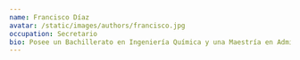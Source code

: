 ```yaml
---
name: Francisco Díaz
avatar: /static/images/authors/francisco.jpg
occupation: Secretario
bio: Posee un Bachillerato en Ingeniería Química y una Maestría en Administración de Empresas. Cuenta con diez años de experiencia laboral en la Industria Farmacéutica en roles científicos y de liderato. Es un apasionado por el conocimiento y aprendizaje continuo. Completó su rango como Escucha Aguila de los Boy Scouts of America en 2007. Miembro de la SAC desde el 2024.
---
```

